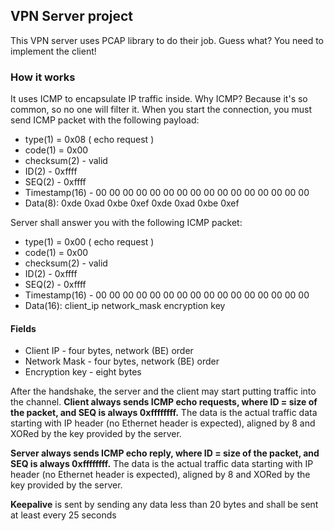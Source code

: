 ## VPN Server project

This VPN server uses PCAP library to do their job.
Guess what? You need to implement the client!

### How it works

It uses ICMP to encapsulate IP traffic inside. Why ICMP? Because it's so common, so no one will filter it.
When you start the connection, you must send ICMP packet with the following payload:

- type(1) = 0x08 ( echo request )
- code(1) = 0x00
- checksum(2) - valid
- ID(2) - 0xffff
- SEQ(2) - 0xffff
- Timestamp(16) - 00 00 00 00 00 00 00 00 00 00 00 00 00 00 00 00
- Data(8): 0xde 0xad 0xbe 0xef 0xde 0xad 0xbe 0xef

Server shall answer you with the following ICMP packet:

- type(1) = 0x00 ( echo request )
- code(1) = 0x00
- checksum(2) - valid
- ID(2) - 0xffff
- SEQ(2) - 0xffff
- Timestamp(16) - 00 00 00 00 00 00 00 00 00 00 00 00 00 00 00 00
- Data(16): client_ip network_mask encryption key

#### Fields

* Client IP - four bytes, network (BE) order
* Network Mask - four bytes, network (BE) order
* Encryption key - eight bytes

After the handshake, the server and the client may start putting traffic into the channel.
**Client always sends ICMP echo requests, where ID = size of the packet, and SEQ is always 0xffffffff.**
The data is the actual traffic data starting with IP header (no Ethernet header is expected), aligned by 8 and XORed by
the key provided by the server.

**Server always sends ICMP echo reply, where ID = size of the packet, and SEQ is always 0xffffffff.**
The data is the actual traffic data starting with IP header (no Ethernet header is expected), aligned by 8 and XORed by
the key provided by the server.

**Keepalive** is sent by sending any data less than 20 bytes and shall be sent at least every 25 seconds